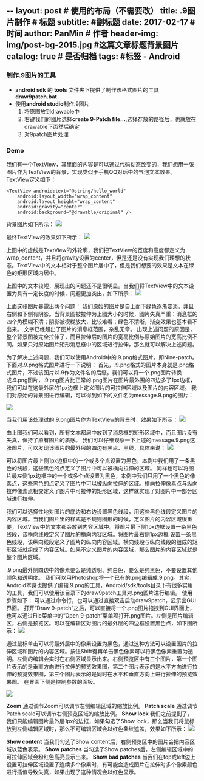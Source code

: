 --
layout:     post                            # 使用的布局（不需要改）
title:      .9图片制作             # 标题
subtitle:      #副标题
date:       2017-02-17                      # 时间
author:     PanMin                              # 作者
header-img: img/post-bg-2015.jpg            #这篇文章标题背景图片
catalog: true                               # 是否归档
tags:                                       #标签
    - Android
---


### 制作.9图片的工具

* **android  sdk** 的 **tools** 文件夹下提供了制作该格式图片的工具 **draw9patch.bat**
* 使用**android studio**制作.9图片
   1. 将原图放到drawable中
   2. 右键我们的图片选择**create 9-Patch file...**,选择存放的路径后，也就放在drawable下面然后确定
   3. 对9patch图片处理



### Demo

我们有一个TextView，其里面的内容是可以通过代码动态改变的，我们想用一张图片作为TextView的背景，实现类似于手机QQ对话中的气泡文本效果。
TextView定义如下：
```
<TextView android:text="@string/hello_world"
    android:layout_width="wrap_content"
    android:layout_height="wrap_content"
    android:gravity="center"
    android:background="@drawable/original" />
```

背景图片如下所示：
![](http://files.jb51.net/file_images/article/201601/201601050951441.png)

最终TextView的效果如下所示：
![](http://files.jb51.net/file_images/article/201601/201601050951442.png)

上图中的虚线是TextView的外轮廓，我们把TextView的宽度和高度都定义为wrap_content，并且将gravity设置为center，但是还是没有实现我们理想的状态。TextView中的文本相对于整个图片居中了，但是我们想要的效果是文本在绿色的矩形区域内居中。

上图中的文本较短，展现出的问题还不是很明显。当我们将TextView中的文本设置为具有一定长度的时候，问题更加突出，如下所示：
![](http://files.jb51.net/file_images/article/201601/201601050951443.png)

上面这张图片暴露出两个问题：
我们原始的图片是自上而下绿色逐渐变淡，并且右侧和下侧有阴影。当背景图被拉伸为上图大小的时候，图片失真严重：消息框的四个角模糊不清；阴影被模糊放大，比较难看；绿色不清晰，渐变效果也基本看不出来。
文字已经超出了图片的消息框范围，杂乱无章。
出现上述问题的原因是，整个背景图被完全拉伸了，而且拉伸后的图片的宽高比例与原始图片的宽高比例不同。如果只对原始图片矩形消息框中的区域进行拉伸，那么就可以解决上述问题。

为了解决上述问题，我们可以使用Android中的.9.png格式图片，即Nine-patch。
下面对.9.png格式图片进行一下说明：
首先，.9.png格式的图片本身就是.png格式图片，不过该图片以.9作为文件名的后缀。我们可以将一个.png图片转换成.9.png图片，.9.png图片比正常的.png图片在图片最外围的四边多了1px边框，我们可以在这最外层的1px边框上定义图片的可拉伸区域以及图片的内容区域。
我们对原始的背景图进行编辑，可以得到如下的文件名为message.9.png的图片：

![](http://files.jb51.net/file_images/article/201601/201601050951444.png)

当我们用该处理过的.9.png图片作为TextView的背景时，效果如下所示：
![](http://files.jb51.net/file_images/article/201601/201601050951445.png)

由上图我们可以看到，所有文本都居中放到了消息框的矩形区域中，而且图片没有失真，保持了原有图片的质感。
我们可以仔细观察一下上述的message.9.png这张图片，可以发现该图片的最外层的四边有黑点、黑线，具体来说：
![](http://files.jb51.net/file_images/article/201601/201601050951496.png)

可以将图片最上侧1px边框中的一个或多个点设置为黑色，本例中我们用了一条黑色的线段，这些黑色的点定义了图片中可以被横向拉伸的区域。 同样也可以将图片最左侧1px边框中的一个或多个点设置为黑色，本例中我们只用了一个黑色的像素点，这些黑色的点定义了图片中可以被纵向拉伸的区域。横向拉伸像素点与纵向拉伸像素点相交定义了图片中可拉伸的矩形区域，这样就实现了对图片中一部分区域进行拉伸。

我们可以选择性地对图片的底边和右边设置黑色线段，用这些黑色线段定义图片的内容区域。当我们图片里的样式是不规则图形的时候，定义图片的内容区域很重要，TextView中的文本都会放到内容区域中。将图片最下侧1px边框设置一条黑色线段，该横向线段定义了图片的横向内容区域。将图片最右侧1px边框 设置一条黑色线段，该纵向线段定义了图片的纵向内容区域。横向线段与纵向线段的组成的矩形区域就组成了内容区域。如果不定义图片的内容区域，那么图片的内容区域就是整个图片区域。

.9.png最外侧四边中的像素要么是纯透明、纯白色，要么是纯黑色，不要设置其他颜色和透明度。
我们可以用Photoshop将一个已有的.png编辑成.9.png。其实，Android本身也提供了编辑.9.png的工具，Android/sdk/tools目录下有很多实用的工具，我们可以使用该目录下的draw9patch工具对.png图片进行编辑。
使用步骤如下：
可以通过命令行，也可以通过直接双击启动draw9patch，显示出GUI界面。
打开“Draw 9-patch”之后，可以直接将一个.png图片拖拽到GUI界面上，也可以通过File菜单中的“Open 9-patch”菜单项打开.png图片。左侧是图片编辑区，右侧是预览区。可以在编辑区对图片的最外层的四边框设置黑色点，如下图所示：
![](http://files.jb51.net/file_images/article/201601/201601050951507.png)

通过鼠标单击可以将最外层中的像素设置为黑色，通过这种方法可以设置图片的拉伸区域和图片的内容区域。按住Shift键再单击黑色像素可以将黑色像素重置为透明。左侧的编辑会实时在右侧区域显示出来。右侧预览区中有三个图片，第一个图片表示的是垂直方向进行拉伸的预览效果图，第二个图片表示的是水平方向进行拉伸的预览效果图，第三个图片表示的是同时在水平和垂直方向上进行拉伸的预览效果图。
在界面下侧是控制参数的面板。 

![](http://files.jb51.net/file_images/article/201601/201601050951508.png)

**Zoom** 
通过调节Zoom可以调节左侧编辑区域的缩放比例。
**Patch scale** 
通过调节Patch scale可以调节右侧预览区域的缩放比例。
**Show lock** 
我们之前提到了，我们只能编辑图片最外层1px的边框，如果勾选了Show lock，那么当我们将鼠标放到左侧编辑区域时，那么不可编辑区域会以红色条纹遮盖，效果如下所示：
![](http://files.jb51.net/file_images/article/201601/201601050951509.png)


**Show content** 
当我们勾选了Show content后，右侧预览区中的图片会把内容区域以蓝色表示。
**Show patches** 
当勾选了Show patches后，左侧编辑区域中的可拉伸区域会粉红色高亮显示出来。
**Show bad patches** 
当我们在top或left边上设置可拉伸区域设置了连续多个像素时，有可能会造成图片在拉伸时多个像素颜色进行插值导致失真，如果出现了这种情况会以红色显示。